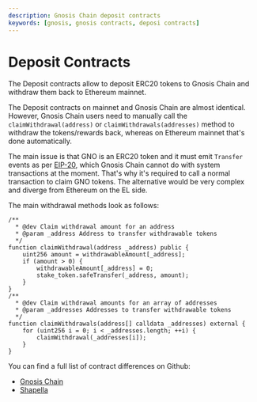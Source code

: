 ```yaml
---
description: Gnosis Chain deposit contracts
keywords: [gnosis, gnosis contracts, deposi contracts]
---
```


# Deposit Contracts

The Deposit contracts allow to deposit ERC20 tokens to Gnosis Chain and withdraw them back to Ethereum mainnet.

The Deposit contracts on mainnet and Gnosis Chain are almost identical. However, Gnosis Chain users need to manually call the `claimWithdrawal(address)` or `claimWithdrawals(addresses)` method to withdraw the tokens/rewards back, whereas on Ethereum mainnet that's done automatically.

The main issue is that GNO is an ERC20 token and it must emit `Transfer` events as per [EIP-20](https://eips.ethereum.org/EIPS/eip-20#transfer), which Gnosis Chain cannot do with system transactions at the moment. That's why it's required to call a normal transaction to claim GNO tokens. The alternative would be very complex and diverge from Ethereum on the EL side.

The main withdrawal methods look as follows:

```solidity
/**
  * @dev Claim withdrawal amount for an address
  * @param _address Address to transfer withdrawable tokens
  */
function claimWithdrawal(address _address) public {
    uint256 amount = withdrawableAmount[_address];
    if (amount > 0) {
        withdrawableAmount[_address] = 0;
        stake_token.safeTransfer(_address, amount);
    }
}
/**
  * @dev Claim withdrawal amounts for an array of addresses
  * @param _addresses Addresses to transfer withdrawable tokens
  */
function claimWithdrawals(address[] calldata _addresses) external {
    for (uint256 i = 0; i < _addresses.length; ++i) {
        claimWithdrawal(_addresses[i]);
    }
}
```

You can find a full list of contract differences on Github:
- [Gnosis Chain](https://github.com/gnosischain/deposit-contract/blob/master/contracts/SBCDepositContract.sol#L237-L257)
- [Shapella](https://github.com/gnosischain/deposit-contract/compare/c7217fccac3049901f78547f4024127fa1dcdcd4..master)
